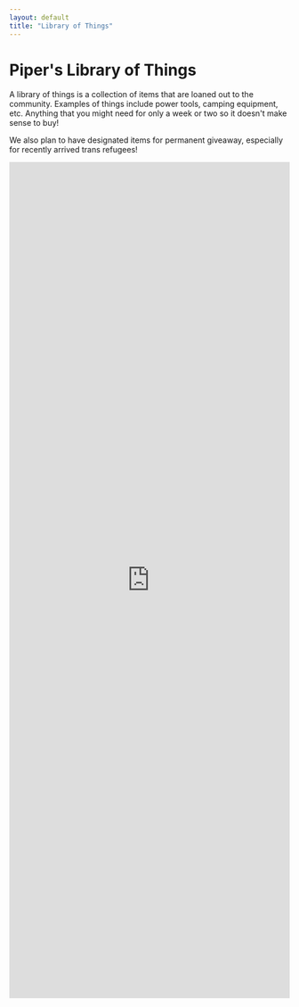 ```yaml
---
layout: default
title: "Library of Things"
---
```


# Piper's Library of Things

A library of things is a collection of items that are loaned out to the community. Examples of things include power tools, camping equipment, etc. Anything that you might need for only a week or two so it doesn't make sense to buy!

We also plan to have designated items for permanent giveaway, especially for recently arrived trans refugees!

<div id="myturn-embed-frame"><iframe src="https://plot.myturn.com/library/inventory/browse?embed=true" width="100%" scrolling="no" height="1500" style="border:0;"></iframe></div>
<script id="myturn-embed-script" src="https://plot.myturn.com/library/assets/ui/myturn-embed/myturn-embed.js"></script>
